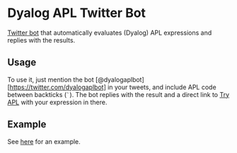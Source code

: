 # Dyalog APL Twitter Bot

[Twitter bot][dyalogaplbot] that automatically evaluates (Dyalog) APL expressions and replies with the results.


## Usage

To use it, just mention the bot [@dyalogaplbot][https://twitter.com/dyalogaplbot] in your tweets,
and include APL code between backticks (`` ` ``).
The bot replies with the result and a direct link to [Try APL][tryapl] with your expression in there.


## Example

See [here](https://twitter.com/dyalogaplbot/status/1407272520919797762) for an example.


[dyalogaplbot]: https://twitter.com/dyalogaplbot
[tryapl]: https://tryapl.org

